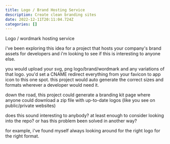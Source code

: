 ```yaml
---
title: Logo / Brand Hosting Service
description: Create clean branding sites
date: 2022-12-11T20:11:04.724Z
categories: []
---
```


Logo / wordmark hosting service

i've been exploring this idea for a project that hosts your company's brand assets for developers and i'm looking to see if this is interesting to anyone else.

you would upload your svg, png logo/brand/wordmark and any variations of that logo. you'd set a CNAME redirect everything from your favicon to app icon to this one spot. this project would auto generate the correct sizes and formats wherever a developer would need it.

down the road, this project could generate a branding kit page where anyone could download a zip file with up-to-date logos (like you see on public/private websites)

does this sound interesting to anybody? at least enough to consider looking into the repo? or has this problem been solved in another way?

for example, i've found myself always looking around for the right logo for the right format.
